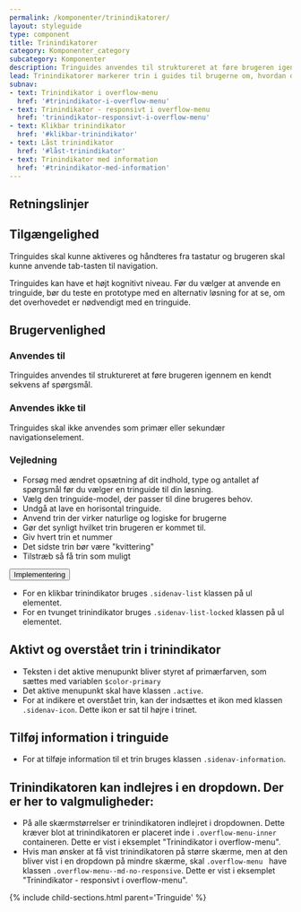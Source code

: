 ```yaml
---
permalink: /komponenter/trinindikatorer/
layout: styleguide
type: component
title: Trinindikatorer
category: Komponenter_category
subcategory: Komponenter
description: Tringuides anvendes til struktureret at føre brugeren igennem en kendt sekvens af spørgsmål.
lead: Trinindikatorer markerer trin i guides til brugerne om, hvordan de fx skal tilgå en løsning eller som fører dem igennem en kendt sekvens af spørgsmål.
subnav:
- text: Trinindikator i overflow-menu
  href: '#trinindikator-i-overflow-menu'
- text: Trinindikator - responsivt i overflow-menu
  href: 'trinindikator-responsivt-i-overflow-menu'
- text: Klikbar trinindikator
  href: '#klikbar-trinindikator'
- text: Låst trinindikator
  href: '#låst-trinindikator'
- text: Trinindikator med information
  href: '#trinindikator-med-information'
---
```

<h2 class="h3">Retningslinjer</h2>
<section>
    <h2 class="h4">Tilgængelighed</h2>
    <p>Tringuides skal kunne aktiveres og håndteres fra tastatur og brugeren skal kunne anvende tab-tasten til navigation.</p>
    <p>Tringuides kan have et højt kognitivt niveau. Før du vælger at anvende en tringuide, bør du teste en prototype med en alternativ løsning for at se, om det overhovedet er nødvendigt med en tringuide. </p>    
</section>
<section>
    <h2 class="h4">Brugervenlighed</h2>
    <h3 class="h5">Anvendes til</h3>
    <p>Tringuides anvendes til struktureret at føre brugeren igennem en kendt sekvens af spørgsmål.</p>
    <h3 class="h5">Anvendes ikke til</h3>
    <p>Tringuides skal ikke anvendes som primær eller sekundær navigationselement.</p>
    <h3 class="h5">Vejledning</h3>                
    <ul>
        <li>Forsøg med ændret opsætning af dit indhold, type og antallet af spørgsmål før du vælger en tringuide til din løsning.</li>
        <li>Vælg den tringuide-model, der passer til dine brugeres behov.</li>
        <li>Undgå at lave en horisontal tringuide.</li>
        <li>Anvend trin der virker naturlige og logiske for brugerne</li>
        <li>Gør det synligt hvilket trin brugeren er kommet til.</li>
        <li>Giv hvert trin et nummer</li>
        <li>Det sidste trin bør være "kvittering"</li>
        <li>Tilstræb så få trin som muligt</li>
    </ul>
</section>

<div class="accordion-bordered mt-7">
  <button class="button-unstyled accordion-button" aria-expanded="false" aria-controls="trin-code-documentation">
    Implementering
  </button>
  <div id="trin-code-documentation" class="accordion-content">
    <section>
        <ul class="content-list">
          <li>For en klikbar trinindikator bruges <code>.sidenav-list</code> klassen på ul elementet.</li>
          <li>For en tvunget trinindikator bruges <code>.sidenav-list-locked</code> klassen på ul elementet.</li>
        </ul>
        <h2 class="h5">Aktivt og overstået trin i trinindikator</h2>
        <ul class="content-list">
          <li>Teksten i det aktive menupunkt bliver styret af primærfarven, som sættes med variablen <code>$color-primary</code></li>
          <li>Det aktive menupunkt skal have klassen <code>.active</code>.</li>
          <li>For at indikere et overstået trin, kan der indsættes et ikon med klassen <code>.sidenav-icon</code>. Dette ikon er sat til højre i trinet.</li>
        </ul>
        <h2 class="h5">Tilføj information i tringuide</h2>
        <ul class="content-list">
          <li>For at tilføje information til et trin bruges klassen <code>.sidenav-information</code>.</li>
        </ul>
        <h2 class="h5">Trinindikatoren kan indlejres i en dropdown. Der er her to valgmuligheder:</h2>
        <ul>
          <li>På alle skærmstørrelser er trinindikatoren indlejret i dropdownen. Dette kræver blot at trinindikatoren er placeret inde i <code>.overflow-menu-inner</code> containeren. Dette er vist i eksemplet "Trinindikator i overflow-menu".</li>
          <li>Hvis man ønsker at få vist trinindikatoren på større skærme, men at den bliver vist i en dropdown på mindre skærme, skal <code>.overflow-menu </code> have klassen <code>.overflow-menu--md-no-responsive</code>. Dette er vist i eksemplet "Trinindikator - responsivt i overflow-menu".</li>
        </ul>
    </section>
  </div>
</div>

{% include child-sections.html parent='Tringuide' %}
